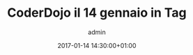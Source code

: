 ---
author: admin
comments: false
date: 2017-01-14 14:30:00+01:00
layout: event
location: tagmilano
registration_url: 
type: Player
slug: coderdojo-il-14-gennaio-in-tag
title: CoderDojo il 14 gennaio in Tag
img: event_03.jpg
thumb: event_03.jpg
categories:
- event_planned
---